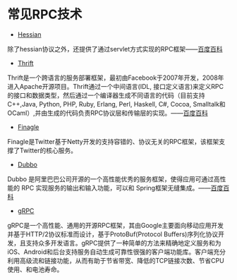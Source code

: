 # 常见RPC技术

* [Hessian](http://hessian.caucho.com/)

除了hessian协议之外，还提供了通过servlet方式实现的RPC框架——[百度百科](#)

* [Thrift](https://thrift.apache.org/)

Thrift是一个跨语言的服务部署框架，最初由Facebook于2007年开发，2008年进入Apache开源项目。Thrift通过一个中间语言\(IDL, 接口定义语言\)来定义RPC的接口和数据类型，然后通过一个编译器生成不同语言的代码（目前支持C++,Java, Python, PHP, Ruby, Erlang, Perl, Haskell, C\#, Cocoa, Smalltalk和OCaml）,并由生成的代码负责RPC协议层和传输层的实现。——[百度百科](https://baike.baidu.com/item/thrift)

* [Finagle](https://twitter.github.io/finagle/)

Finagle是Twitter基于Netty开发的支持容错的、协议无关的RPC框架，该框架支撑了Twitter的核心服务。

* [Dubbo](https://github.com/alibaba/dubbo)

Dubbo 是阿里巴巴公司开源的一个高性能优秀的服务框架，使得应用可通过高性能的 RPC 实现服务的输出和输入功能，可以和 Spring框架无缝集成。——[百度百科](https://baike.baidu.com/item/Dubbo/18907815?fr=aladdin)

* [gRPC](http://www.grpc.io/)

gRPC是一个高性能、通用的开源RPC框架，其由Google主要面向移动应用开发并基于HTTP/2协议标准而设计，基于ProtoBuf\(Protocol Buffers\)序列化协议开发，且支持众多开发语言。gRPC提供了一种简单的方法来精确地定义服务和为iOS、Android和后台支持服务自动生成可靠性很强的客户端功能库。客户端充分利用高级流和链接功能，从而有助于节省带宽、降低的TCP链接次数、节省CPU使用、和电池寿命。

